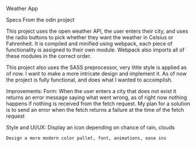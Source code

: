 Weather App

Specs From the odin project

This project uses the open weather API, the user enters their city, and uses the radio buttons to pick whether they want the weather in Celsius or Fahrenheit.
It is compiled and minified using webpack, each piece of functionality is assigned to their own module. Webpack also imports all of these modules in the correct order. 

This project also uses the SASS preprocessor, very little style is applied as of now. I want to make a more intricate design and implement it. As of now the project is fully functional, and does what I wanted to accomplish. 


Improvements: 
  Form: 
    When the user enters a city that does not exist it returns an error message saying what went wrong, as of right now nothing happens if nothing is received from     the fetch request. My plan for a solution is to send an error when the fetch returns a failure at the time of the fetch request
    
  Style and UI/UX:
    Display an icon depending on chance of rain, clouds
    
    Design a more modern color pallet, font, animations, ease ins 
